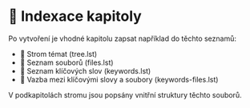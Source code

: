 # 🔎 Indexace kapitoly

Po vytvoření je vhodné kapitolu zapsat například do těchto seznamů:

- 📖 Strom témat (tree.lst)
- 📑 Seznam souborů (files.lst)
- 📇 Seznam klíčových slov (keywords.lst)
- 📇 Vazba mezi klíčovými slovy a soubory (keywords-files.lst)

V podkapitolách stromu jsou popsány vnitřní struktury těchto souborů.
